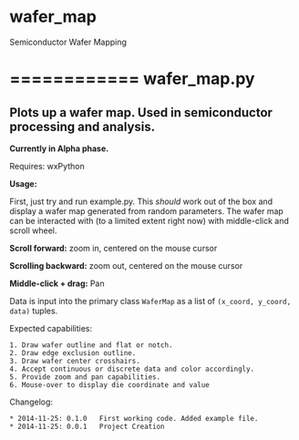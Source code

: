 wafer_map
=========

Semiconductor Wafer Mapping


============
wafer_map.py
============
Plots up a wafer map. Used in semiconductor processing and analysis.
--------------------------------------------------------------------

**Currently in Alpha phase.**

Requires: wxPython

**Usage:**

First, just try and run example.py. This *should* work out of the box and display a wafer map generated from random parameters. The wafer map can be interacted with (to a limited extent right now) with middle-click and scroll wheel.

**Scroll forward:** zoom in, centered on the mouse cursor

**Scrolling backward:** zoom out, centered on the mouse cursor

**Middle-click + drag:** Pan

Data is input into the primary class ``WaferMap`` as a list of ``(x_coord, y_coord, data)`` tuples.


Expected capabilities:

    1. Draw wafer outline and flat or notch.
    2. Draw edge exclusion outline.
    3. Draw wafer center crosshairs.
    4. Accept continuous or discrete data and color accordingly.
    5. Provide zoom and pan capabilities.
    6. Mouse-over to display die coordinate and value

Changelog:

    * 2014-11-25: 0.1.0   First working code. Added example file.
    * 2014-11-25: 0.0.1   Project Creation

